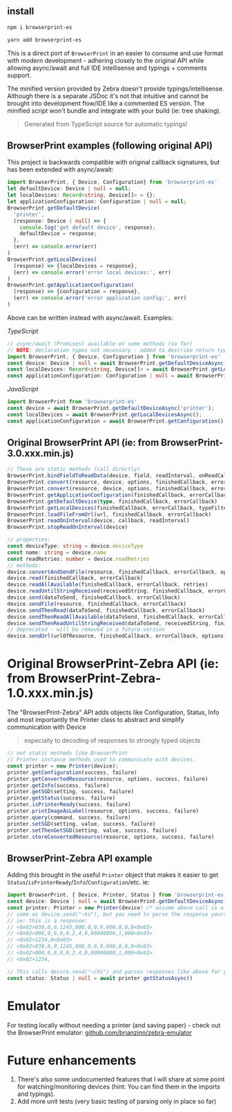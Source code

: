 ## install
```bash
npm i browserprint-es
```
```bash
yarn add browserprint-es
```

This is a direct port of `BrowserPrint` in an easier to consume and use format with modern development - adhering closely to the original API while allowing async/await and full IDE intellisense and typings + comments support.

The minified version provided by Zebra doesn't provide typings/intellisense. Although there is a separate JSDoc it's not that intuitive and cannot be brought into development flow/IDE like a commented ES version. The minified script won't bundle and integrate with your build (ie: tree shaking).

> Generated from TypeScript source for automatic typings!

## BrowserPrint examples (following original API)
This project is backwards compatible with original callback signatures, but has been extended with async/await:
```typescript
import BrowserPrint, { Device, Configuration} from 'browserprint-es'
let defaultDevice: Device | null = null;
let localDevices: Record<string, Device[]> = {};
let applicationConfiguration: Configuration | null = null;
BrowserPrint.getDefaultDevice(
  'printer',
  (response: Device | null) => {
    console.log('got default device', response);
    defaultDevice = response;
  },
  (err) => console.error(err)
)
BrowserPrint.getLocalDevices(
  (response) => {localDevices = response},
  (err) => console.error('error local devices:', err)
)
BrowserPrint.getApplicationConfiguration(
  (response) => {configuration = response},
  (err) => console.error('error application config:', err)
)
```

Above can be written instead with async/await.  Examples:

*TypeScript*
```typescript
// async/await (Promises) available on some methods (so far)
// NOTE: declaration types not necessary - added to describe return types
import BrowserPrint, { Device, Configuration } from 'browserprint-es'
const device: Device | null = await BrowserPrint.getDefaultDeviceAsync('printer');
const localDevices: Record<string, Device[]> = await BrowserPrint.getLocalDevicesAsync();
const applicationConfiguration: Configuration | null = await BrowserPrint.getConfiguration();
```
*JavaScript*
```typescript
import BrowserPrint from 'browserprint-es'
const device = await BrowserPrint.getDefaultDeviceAsync('printer');
const localDevices = await BrowserPrint.getLocalDevicesAsync();
const applicationConfiguration = await BrowserPrint.getConfiguration();
```

## Original BrowserPrint API (ie: from BrowserPrint-3.0.xxx.min.js)
```typescript
// These are static methods (call directly)
BrowserPrint.bindFieldToReadData(device, field, readInterval, onReadCallback)
BrowserPrint.convert(resource, device, options, finishedCallback, errorCallback)
BrowserPrint.convert(resource, device, options, finishedCallback, errorCallback)
BrowserPrint.getApplicationConfiguration(finishedCallback, errorCallback)
BrowserPrint.getDefaultDevice(type, finishedCallback, errorCallback)
BrowserPrint.getLocalDevices(finishedCallback, errorCallback, typeFilter)
BrowserPrint.loadFileFromUrl(url, finishedCallback, errorCallback)
BrowserPrint.readOnInterval(device, callback, readInterval)
BrowserPrint.stopReadOnInterval(device)

// properties:
const deviceType: string = device.deviceType
const name: string = device.name
const readRetries: number = device.readRetries
// methods:
device.convertAndSendFile(resource, finishedCallback, errorCallback, options)
device.read(finishedCallback, errorCallback)
device.readAllAvailable(finishedCallback, errorCallback, retries)
device.readUntilStringReceived(receivedString, finishedCallback, errorCallback, retries)
device.send(dataToSend, finishedCallback, errorCallback)
device.sendFile(resource, finishedCallback, errorCallback)
device.sendThenRead(dataToSend, finishedCallback, errorCallback)
device.sendThenReadAllAvailable(dataToSend, finishedCallback, errorCallback, retries)
device.sendThenReadUntilStringReceived(dataToSend, receivedString, finishedCallback, errorCallback, retries)
// deprecated - will be removed in a future version
device.sendUrl(urlOfResource, finishedCallback, errorCallback, options)
```

# Original BrowserPrint-Zebra API (ie: from BrowserPrint-Zebra-1.0.xxx.min.js)
The "BrowserPrint-Zebra" API adds objects like Configuration, Status, Info and most importantly the Printer class to abstract and simplify communication with Device
> especially to decoding of responses to strongly typed objects
```javascript
// not static methods like BrowserPrint
// Printer instance methods used to communicate with devices.
const printer = new Printer(device);
printer.getConfiguration(success, failure) 
printer.getConvertedResource(resource, options, success, failure)
printer.getInfo(success, failure)
printer.getSGD(setting, success, failure)
printer.getStatus(success, failure)
printer.isPrinterReady(success, failure)
printer.printImageAsLabel(resource, options, success, failure)
printer.query(command, success, failure)
printer.setSGD(setting, value, success, failure)
printer.setThenGetSGD(setting, value, success, failure)
printer.storeConvertedResource(resource, options, success, failure)
```

## BrowserPrint-Zebra API example
Adding this brought in the useful `Printer` object that makes it easier to get `Status`/`isPrinterReady`/`Info`/`Configuration`/etc.
ie:
```typescript
import BrowserPrint, { Device, Printer, Status } from 'browserprint-es'
const device: Device | null = await BrowserPrint.getDefaultDeviceAsync();
const printer: Printer = new Printer(device! /* assume above call is a valid printer */);
// same as device.send("~hs"), but you need to parse the response yourself
// ie: this is a response:
// <0x02>030,0,0,1245,000,0,0,0,000,0,0,0<0x03>
// <0x02>000,0,0,0,0,2,4,0,00000000,1,000<0x03>
// <0x02>1234,0<0x03>
// <0x02>030,0,0,1245,000,0,0,0,000,0,0,0<0x03>
// <0x02>000,0,0,0,0,2,4,0,00000000,1,000<0x03>
// <0x02>1234,

// This calls device.send("~/hs") and parses responses like above for you and even ensures entire response is ready before returning in some cases:
const status: Status | null = await printer.getStatusAsync()
```

# Emulator
For testing locally without needing a printer (and saving paper) - check out the BrowserPrint emulator:
[github.com/brianzinn/zebra-emulator](https://github.com/brianzinn/zebra-emulator)

# Future enhancements
1. There's also some undocumented features that I will share at some point for watching/monitoring devices (hint: You can find them in the imports and typings).
2. Add more unit tests (very basic testing of parsing only in place so far)

